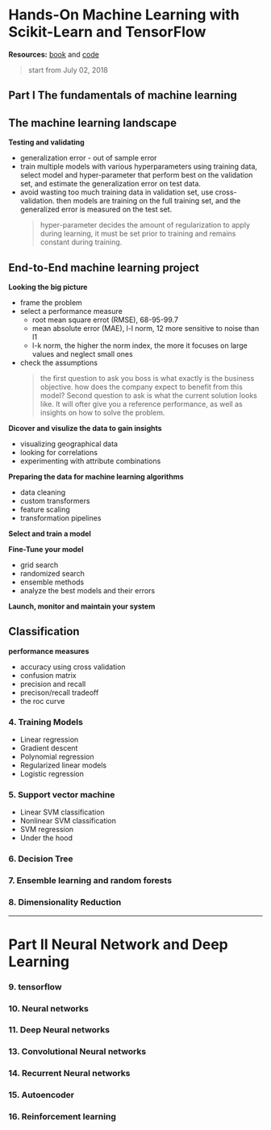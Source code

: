 # Hands-On Machine Learning with Scikit-Learn and TensorFlow
**Resources:** [book](https://www.amazon.com/Hands-Machine-Learning-Scikit-Learn-TensorFlow/dp/1491962291) and [code](https://github.com/ageron/handson-ml)
> start from July 02, 2018

## Part I The fundamentals of machine learning
## The machine learning landscape
**Testing and validating** 
* generalization error - out of sample error
* train multiple models with various hyperparameters using training data, select model and hyper-parameter that perform best on the validation set, and estimate the generalization error on test data.
* avoid wasting too much training data in validation set, use cross-validation. then models are training on the full training set, and the generalized error is measured on the test set.
    > hyper-parameter decides the amount of regularization to apply during learning, it must be set prior to training and remains constant during training.


## End-to-End machine learning project
**Looking the big picture**
* frame the problem
* select a performance measure
  + root mean square errot (RMSE), 68-95-99.7
  + mean absolute error (MAE), l-l norm, 12 more sensitive to noise than l1
  + l-k norm, the higher the norm index, the more it focuses on large values and neglect small ones
* check the assumptions
   > the first question to ask you boss is what exactly is the business objective. how does the company expect to benefit from this model? Second question to ask is what the current solution looks like. It will ofter give you a reference performance, as well as insights on how to solve the problem.

**Dicover and visulize the data to gain insights**
* visualizing geographical data
* looking for correlations
* experimenting with attribute combinations

**Preparing the data for machine learning algorithms**
* data cleaning
* custom transformers
* feature scaling
* transformation pipelines

**Select and train a model**

**Fine-Tune your model**
* grid search
* randomized search
* ensemble methods
* analyze the best models and their errors

**Launch, monitor and maintain your system**
     

## Classification
**performance measures**
* accuracy using cross validation
* confusion matrix
* precision and recall
* precison/recall tradeoff
* the roc curve
     
### 4. Training Models 
   * Linear regression
   * Gradient descent
   * Polynomial regression
   * Regularized linear models
   * Logistic regression
 
### 5. Support vector machine
   * Linear SVM classification
   * Nonlinear SVM classification
   * SVM regression
   * Under the hood
   
### 6. Decision Tree
   
### 7. Ensemble learning and random forests

### 8. Dimensionality Reduction

----
# Part II Neural Network and Deep Learning
### 9. tensorflow
### 10. Neural networks
### 11. Deep Neural networks
### 13. Convolutional Neural networks
### 14. Recurrent Neural networks
### 15. Autoencoder
### 16. Reinforcement learning
